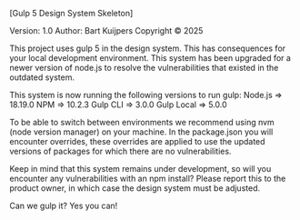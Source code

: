 [Gulp 5 Design System Skeleton]

Version: 1.0
Author: Bart Kuijpers
Copyright © 2025


This project uses gulp 5 in the design system. This has consequences for your local development environment.
This system has been upgraded for a newer version of node.js to resolve the vulnerabilities that existed in the outdated system.

This system is now running the following versions to run gulp:
Node.js		  =>	18.19.0
NPM		      =>	10.2.3
Gulp CLI	  =>	3.0.0
Gulp Local	=>	5.0.0

To be able to switch between environments we recommend using nvm (node version manager) on your machine.
In the package.json you will encounter overrides, these overrides are applied to use the updated versions 
of packages for which there are no vulnerabilities.

Keep in mind that this system remains under development, so will you encounter any vulnerabilities with an npm install? 
Please report this to the product owner, in which case the design system must be adjusted.

Can we gulp it?
Yes you can!
